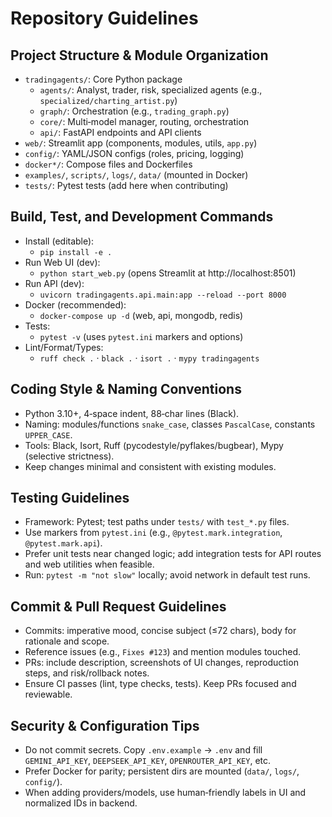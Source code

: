 # Repository Guidelines

## Project Structure & Module Organization
- `tradingagents/`: Core Python package
  - `agents/`: Analyst, trader, risk, specialized agents (e.g., `specialized/charting_artist.py`)
  - `graph/`: Orchestration (e.g., `trading_graph.py`)
  - `core/`: Multi‑model manager, routing, orchestration
  - `api/`: FastAPI endpoints and API clients
- `web/`: Streamlit app (components, modules, utils, `app.py`)
- `config/`: YAML/JSON configs (roles, pricing, logging)
- `docker*/`: Compose files and Dockerfiles
- `examples/`, `scripts/`, `logs/`, `data/` (mounted in Docker)
- `tests/`: Pytest tests (add here when contributing)

## Build, Test, and Development Commands
- Install (editable):
  - `pip install -e .`
- Run Web UI (dev):
  - `python start_web.py` (opens Streamlit at http://localhost:8501)
- Run API (dev):
  - `uvicorn tradingagents.api.main:app --reload --port 8000`
- Docker (recommended):
  - `docker-compose up -d` (web, api, mongodb, redis)
- Tests:
  - `pytest -v` (uses `pytest.ini` markers and options)
- Lint/Format/Types:
  - `ruff check .` · `black .` · `isort .` · `mypy tradingagents`

## Coding Style & Naming Conventions
- Python 3.10+, 4‑space indent, 88‑char lines (Black).
- Naming: modules/functions `snake_case`, classes `PascalCase`, constants `UPPER_CASE`.
- Tools: Black, Isort, Ruff (pycodestyle/pyflakes/bugbear), Mypy (selective strictness).
- Keep changes minimal and consistent with existing modules.

## Testing Guidelines
- Framework: Pytest; test paths under `tests/` with `test_*.py` files.
- Use markers from `pytest.ini` (e.g., `@pytest.mark.integration`, `@pytest.mark.api`).
- Prefer unit tests near changed logic; add integration tests for API routes and web utilities when feasible.
- Run: `pytest -m "not slow"` locally; avoid network in default test runs.

## Commit & Pull Request Guidelines
- Commits: imperative mood, concise subject (≤72 chars), body for rationale and scope.
- Reference issues (e.g., `Fixes #123`) and mention modules touched.
- PRs: include description, screenshots of UI changes, reproduction steps, and risk/rollback notes.
- Ensure CI passes (lint, type checks, tests). Keep PRs focused and reviewable.

## Security & Configuration Tips
- Do not commit secrets. Copy `.env.example` → `.env` and fill `GEMINI_API_KEY`, `DEEPSEEK_API_KEY`, `OPENROUTER_API_KEY`, etc.
- Prefer Docker for parity; persistent dirs are mounted (`data/`, `logs/`, `config/`).
- When adding providers/models, use human‑friendly labels in UI and normalized IDs in backend.

